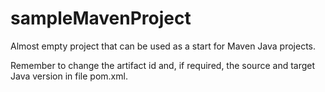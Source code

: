 # sampleMavenProject
Almost empty project that can be used as a start for Maven Java projects.

Remember to change the artifact id and, if required, the source and target Java version in file pom.xml.
